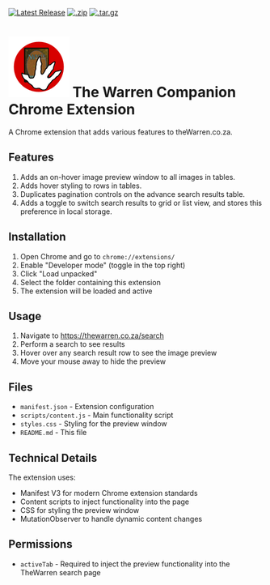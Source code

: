 [![Latest Release](https://img.shields.io/badge/Release-v1.3-blue.svg)](https://github.com/Manrich121/the-warren-companion/releases/latest) [![.zip](https://img.shields.io/badge/download%20v1.3-.zip-green)](https://github.com/Manrich121/the-warren-companion/archive/refs/tags/v1.3.zip) [![.tar.gz](https://img.shields.io/badge/download%20v1.3-.tar.gz-green)](https://github.com/Manrich121/the-warren-companion/archive/refs/tags/v1.3.tar.gz)

# [<img src="images/logo.svg">](#) The Warren Companion Chrome Extension

A Chrome extension that adds various features to theWarren.co.za.

## Features

1. Adds an on-hover image preview window to all images in tables.
2. Adds hover styling to rows in tables.
3. Duplicates pagination controls on the advance search results table.
4. Adds a toggle to switch search results to grid or list view, and stores this preference in local storage.

## Installation

1. Open Chrome and go to `chrome://extensions/`
2. Enable "Developer mode" (toggle in the top right)
3. Click "Load unpacked"
4. Select the folder containing this extension
5. The extension will be loaded and active

## Usage

1. Navigate to https://thewarren.co.za/search
2. Perform a search to see results
3. Hover over any search result row to see the image preview
4. Move your mouse away to hide the preview

## Files

- `manifest.json` - Extension configuration
- `scripts/content.js` - Main functionality script
- `styles.css` - Styling for the preview window
- `README.md` - This file

## Technical Details

The extension uses:
- Manifest V3 for modern Chrome extension standards
- Content scripts to inject functionality into the page
- CSS for styling the preview window
- MutationObserver to handle dynamic content changes

## Permissions

- `activeTab` - Required to inject the preview functionality into the TheWarren search page

